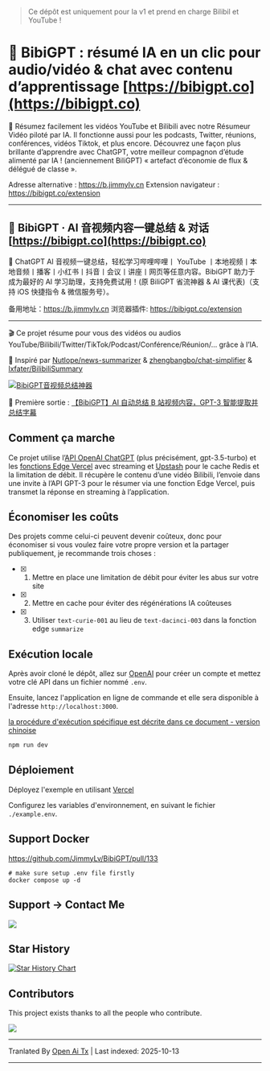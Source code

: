 > Ce dépôt est uniquement pour la v1 et prend en charge Bilibil et YouTube !

# 🤖 BibiGPT : résumé IA en un clic pour audio/vidéo & chat avec contenu d’apprentissage [https://bibigpt.co](https://bibigpt.co)

🎉 Résumez facilement les vidéos YouTube et Bilibili avec notre Résumeur Vidéo piloté par IA. Il fonctionne aussi pour les podcasts, Twitter, réunions, conférences, vidéos Tiktok, et plus encore. Découvrez une façon plus brillante d’apprendre avec ChatGPT, votre meilleur compagnon d’étude alimenté par IA ! (anciennement BiliGPT) « artefact d’économie de flux & délégué de classe ».

Adresse alternative : https://b.jimmylv.cn
Extension navigateur : https://bibigpt.co/extension

---

## 🤖 BibiGPT · AI 音视频内容一键总结 & 对话 [https://bibigpt.co](https://bibigpt.co)

🎉 ChatGPT AI 音视频一键总结，轻松学习哔哩哔哩丨 YouTube 丨本地视频丨本地音频丨播客丨小红书丨抖音丨会议丨讲座丨网页等任意内容。BibiGPT 助力于成为最好的 AI 学习助理，支持免费试用！(原 BiliGPT 省流神器 & AI 课代表)（支持 iOS 快捷指令 & 微信服务号）。

备用地址：https://b.jimmylv.cn
浏览器插件: https://bibigpt.co/extension

---

🎬 Ce projet résume pour vous des vidéos ou audios YouTube/Bilibili/Twitter/TikTok/Podcast/Conférence/Réunion/... grâce à l’IA.

🤯 Inspiré par [Nutlope/news-summarizer](https://github.com/Nutlope/news-summarizer) & [zhengbangbo/chat-simplifier](https://github.com/zhengbangbo/chat-simplifier/) & [lxfater/BilibiliSummary](https://github.com/lxfater/BilibiliSummary)

[![BibiGPT音视频总结神器](https://raw.githubusercontent.com/JimmyLv/BibiGPT-v1/main/./public/BibiGPT.gif)](https://twitter.com/Jimmy_JingLv/status/1630137750572728320?s=20)

🚀 Première sortie : [【BibiGPT】AI 自动总结 B 站视频内容，GPT-3 智能提取并总结字幕](https://www.bilibili.com/video/BV1fX4y1Q7Ux/?vd_source=dd5a650b0ad84edd0d54bb18196ecb86)

## Comment ça marche

Ce projet utilise l’[API OpenAI ChatGPT](https://openai.com/api/) (plus précisément, gpt-3.5-turbo) et les [fonctions Edge Vercel](https://vercel.com/features/edge-functions) avec streaming et [Upstash](https://console.upstash.com/) pour le cache Redis et la limitation de débit. Il récupère le contenu d’une vidéo Bilibili, l’envoie dans une invite à l’API GPT-3 pour le résumer via une fonction Edge Vercel, puis transmet la réponse en streaming à l’application.

## Économiser les coûts

Des projets comme celui-ci peuvent devenir coûteux, donc pour économiser si vous voulez faire votre propre version et la partager publiquement, je recommande trois choses :

- [x] 1. Mettre en place une limitation de débit pour éviter les abus sur votre site
- [x] 2. Mettre en cache pour éviter des régénérations IA coûteuses
- [x] 3. Utiliser `text-curie-001` au lieu de `text-dacinci-003` dans la fonction edge `summarize`

## Exécution locale

Après avoir cloné le dépôt, allez sur [OpenAI](https://beta.openai.com/account/api-keys) pour créer un compte et mettez votre clé API dans un fichier nommé `.env`.

Ensuite, lancez l'application en ligne de commande et elle sera disponible à l'adresse `http://localhost:3000`.

[la procédure d'exécution spécifique est décrite dans ce document - version chinoise](https://raw.githubusercontent.com/JimmyLv/BibiGPT-v1/main/./deploy-ch.md)

```bash
npm run dev
```

## Déploiement

Déployez l'exemple en utilisant [Vercel](https://vercel.com?utm_source=github&utm_medium=readme&utm_campaign=vercel-examples)

Configurez les variables d'environnement, en suivant le fichier `./example.env`.

## Support Docker

https://github.com/JimmyLv/BibiGPT/pull/133

```shell
# make sure setup .env file firstly
docker compose up -d
```

## Support -> Contact Me

![](https://raw.githubusercontent.com/JimmyLv/BibiGPT-v1/main/./public/wechat.jpg)

## Star History

[![Star History Chart](https://api.star-history.com/svg?repos=JimmyLv/BibiGPT&type=Date)](https://star-history.com/#JimmyLv/BibiGPT&Date)

## Contributors

This project exists thanks to all the people who contribute.

 <a href="https://github.com/JimmyLv/BibiGPT/graphs/contributors">
  <img src="https://contrib.rocks/image?repo=JimmyLv/BibiGPT" />
 </a>


---

Tranlated By [Open Ai Tx](https://github.com/OpenAiTx/OpenAiTx) | Last indexed: 2025-10-13

---